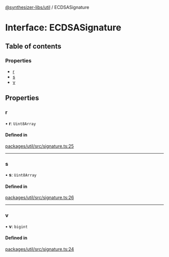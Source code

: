 [@synthesizer-libs/util](../README.md) / ECDSASignature

# Interface: ECDSASignature

## Table of contents

### Properties

- [r](ECDSASignature.md#r)
- [s](ECDSASignature.md#s)
- [v](ECDSASignature.md#v)

## Properties

### r

• **r**: `Uint8Array`

#### Defined in

[packages/util/src/signature.ts:25](https://github.com/ethereumjs/ethereumjs-monorepo/blob/master/packages/util/src/signature.ts#L25)

___

### s

• **s**: `Uint8Array`

#### Defined in

[packages/util/src/signature.ts:26](https://github.com/ethereumjs/ethereumjs-monorepo/blob/master/packages/util/src/signature.ts#L26)

___

### v

• **v**: `bigint`

#### Defined in

[packages/util/src/signature.ts:24](https://github.com/ethereumjs/ethereumjs-monorepo/blob/master/packages/util/src/signature.ts#L24)
